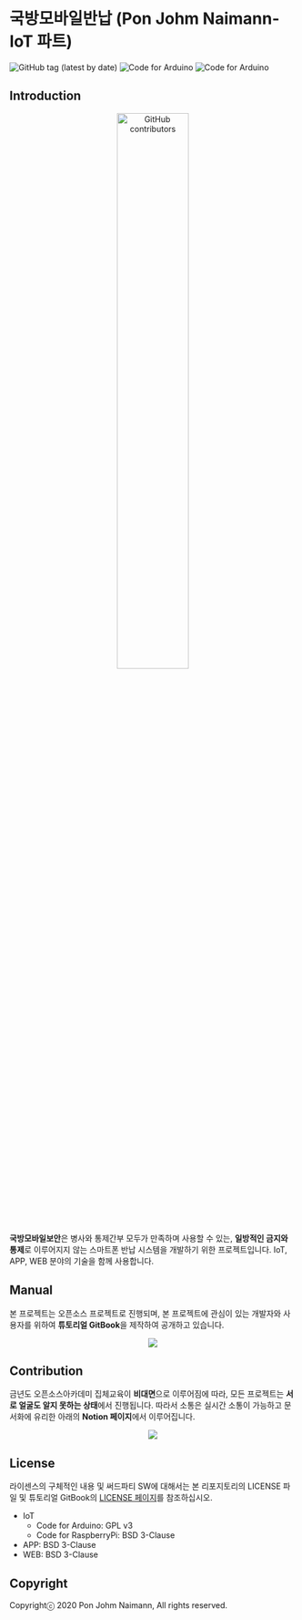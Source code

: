 # 국방모바일반납 (Pon Johm Naimann-IoT 파트)

![GitHub tag (latest by date)](https://img.shields.io/github/v/tag/osamhack2020/IoT_KookMoBan_PonJohmNaimann)
![Code for Arduino](https://img.shields.io/badge/Code_for_Arduino-GPL_v3.0-green?&style=flat)
![Code for Arduino](https://img.shields.io/badge/Code_for_Raspberry-BSD_3--Clause-green?&style=flat)

## Introduction
<p align="center">
<img alt="GitHub contributors" src="https://user-images.githubusercontent.com/32615702/97505907-21b5ad80-19bd-11eb-9d03-4959b24b4375.png" width="50%">
</p>

**국방모바일보안**은 병사와 통제간부 모두가 만족하며 사용할 수 있는, **일방적인 금지와 통제**로 이루어지지 않는 스마트폰 반납 시스템을 개발하기 위한 프로젝트입니다. IoT, APP, WEB 분야의 기술을 함께 사용합니다.

## Manual
본 프로젝트는 오픈소스 프로젝트로 진행되며, 본 프로젝트에 관심이 있는 개발자와 사용자를 위하여 **튜토리얼 GitBook**을 제작하여 공개하고 있습니다.

<p align="center">
<a href="https://kookmoban.gitbook.io/osam/">
<img src="https://img.shields.io/badge/GitBook-project_doc-blue?&style=for-the-badge&logo=github">
</a>
</p>


## Contribution
금년도 오픈소스아카데미 집체교육이 **비대면**으로 이루어짐에 따라, 모든 프로젝트는 **서로 얼굴도 알지 못하는 상태**에서 진행됩니다. 따라서 소통은 실시간 소통이 가능하고 문서화에 유리한 아래의 **Notion 페이지**에서 이루어집니다.

<p align="center">
<a href="https://www.notion.so/OSAM-265735b9b76b4bccbff7ce2c4739acd9"  target="_blank">
<img src="https://img.shields.io/badge/NOTION-team_page-green?&style=for-the-badge&logo=notion">
</a>
</p>


## License
라이센스의 구체적인 내용 및 써드파티 SW에 대해서는 본 리포지토리의 LICENSE 파일 및 튜토리얼 GitBook의 <a href="https://kookmoban.gitbook.io/osam/license/iot-license">LICENSE 페이지</a>를 참조하십시오.
* IoT
  * Code for Arduino: GPL v3
  * Code for RaspberryPi: BSD 3-Clause
* APP: BSD 3-Clause
* WEB: BSD 3-Clause



## Copyright
Copyrightⓒ 2020 Pon Johm Naimann, All rights reserved.

